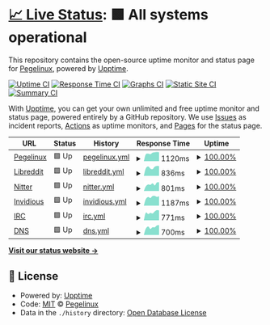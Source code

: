 # [📈 Live Status](https://pegelinuxtop.github.io/status): <!--live status--> **🟩 All systems operational**

This repository contains the open-source uptime monitor and status page for [Pegelinux](https://pegelinuxtop.github.io/status), powered by [Upptime](https://github.com/upptime/upptime).

[![Uptime CI](https://github.com/pegelinuxtop/status/workflows/Uptime%20CI/badge.svg)](https://github.com/pegelinuxtop/status/actions?query=workflow%3A%22Uptime+CI%22)
[![Response Time CI](https://github.com/pegelinuxtop/status/workflows/Response%20Time%20CI/badge.svg)](https://github.com/pegelinuxtop/status/actions?query=workflow%3A%22Response+Time+CI%22)
[![Graphs CI](https://github.com/pegelinuxtop/status/workflows/Graphs%20CI/badge.svg)](https://github.com/pegelinuxtop/status/actions?query=workflow%3A%22Graphs+CI%22)
[![Static Site CI](https://github.com/pegelinuxtop/status/workflows/Static%20Site%20CI/badge.svg)](https://github.com/pegelinuxtop/status/actions?query=workflow%3A%22Static+Site+CI%22)
[![Summary CI](https://github.com/pegelinuxtop/status/workflows/Summary%20CI/badge.svg)](https://github.com/pegelinuxtop/status/actions?query=workflow%3A%22Summary+CI%22)

With [Upptime](https://upptime.js.org), you can get your own unlimited and free uptime monitor and status page, powered entirely by a GitHub repository. We use [Issues](https://github.com/pegelinuxtop/status/issues) as incident reports, [Actions](https://github.com/pegelinuxtop/status/actions) as uptime monitors, and [Pages](https://pegelinuxtop.github.io/status) for the status page.

<!--start: status pages-->
<!-- This summary is generated by Upptime (https://github.com/upptime/upptime) -->
<!-- Do not edit this manually, your changes will be overwritten -->
<!-- prettier-ignore -->
| URL | Status | History | Response Time | Uptime |
| --- | ------ | ------- | ------------- | ------ |
| <img alt="" src="https://icons.duckduckgo.com/ip3/pegelinux.top.ico" height="13"> [Pegelinux](https://pegelinux.top/about) | 🟩 Up | [pegelinux.yml](https://github.com/PegelinuxTop/status/commits/HEAD/history/pegelinux.yml) | <details><summary><img alt="Response time graph" src="./graphs/pegelinux/response-time-week.png" height="20"> 1120ms</summary><br><a href="https://pegelinuxtop.github.io/status/history/pegelinux"><img alt="Response time 1231" src="https://img.shields.io/endpoint?url=https%3A%2F%2Fraw.githubusercontent.com%2FPegelinuxTop%2Fstatus%2FHEAD%2Fapi%2Fpegelinux%2Fresponse-time.json"></a><br><a href="https://pegelinuxtop.github.io/status/history/pegelinux"><img alt="24-hour response time 991" src="https://img.shields.io/endpoint?url=https%3A%2F%2Fraw.githubusercontent.com%2FPegelinuxTop%2Fstatus%2FHEAD%2Fapi%2Fpegelinux%2Fresponse-time-day.json"></a><br><a href="https://pegelinuxtop.github.io/status/history/pegelinux"><img alt="7-day response time 1120" src="https://img.shields.io/endpoint?url=https%3A%2F%2Fraw.githubusercontent.com%2FPegelinuxTop%2Fstatus%2FHEAD%2Fapi%2Fpegelinux%2Fresponse-time-week.json"></a><br><a href="https://pegelinuxtop.github.io/status/history/pegelinux"><img alt="30-day response time 1219" src="https://img.shields.io/endpoint?url=https%3A%2F%2Fraw.githubusercontent.com%2FPegelinuxTop%2Fstatus%2FHEAD%2Fapi%2Fpegelinux%2Fresponse-time-month.json"></a><br><a href="https://pegelinuxtop.github.io/status/history/pegelinux"><img alt="1-year response time 1231" src="https://img.shields.io/endpoint?url=https%3A%2F%2Fraw.githubusercontent.com%2FPegelinuxTop%2Fstatus%2FHEAD%2Fapi%2Fpegelinux%2Fresponse-time-year.json"></a></details> | <details><summary><a href="https://pegelinuxtop.github.io/status/history/pegelinux">100.00%</a></summary><a href="https://pegelinuxtop.github.io/status/history/pegelinux"><img alt="All-time uptime 99.92%" src="https://img.shields.io/endpoint?url=https%3A%2F%2Fraw.githubusercontent.com%2FPegelinuxTop%2Fstatus%2FHEAD%2Fapi%2Fpegelinux%2Fuptime.json"></a><br><a href="https://pegelinuxtop.github.io/status/history/pegelinux"><img alt="24-hour uptime 100.00%" src="https://img.shields.io/endpoint?url=https%3A%2F%2Fraw.githubusercontent.com%2FPegelinuxTop%2Fstatus%2FHEAD%2Fapi%2Fpegelinux%2Fuptime-day.json"></a><br><a href="https://pegelinuxtop.github.io/status/history/pegelinux"><img alt="7-day uptime 100.00%" src="https://img.shields.io/endpoint?url=https%3A%2F%2Fraw.githubusercontent.com%2FPegelinuxTop%2Fstatus%2FHEAD%2Fapi%2Fpegelinux%2Fuptime-week.json"></a><br><a href="https://pegelinuxtop.github.io/status/history/pegelinux"><img alt="30-day uptime 99.97%" src="https://img.shields.io/endpoint?url=https%3A%2F%2Fraw.githubusercontent.com%2FPegelinuxTop%2Fstatus%2FHEAD%2Fapi%2Fpegelinux%2Fuptime-month.json"></a><br><a href="https://pegelinuxtop.github.io/status/history/pegelinux"><img alt="1-year uptime 99.92%" src="https://img.shields.io/endpoint?url=https%3A%2F%2Fraw.githubusercontent.com%2FPegelinuxTop%2Fstatus%2FHEAD%2Fapi%2Fpegelinux%2Fuptime-year.json"></a></details>
| <img alt="" src="https://icons.duckduckgo.com/ip3/libre.pegelinux.top.ico" height="13"> [Libreddit](https://libre.pegelinux.top/info) | 🟩 Up | [libreddit.yml](https://github.com/PegelinuxTop/status/commits/HEAD/history/libreddit.yml) | <details><summary><img alt="Response time graph" src="./graphs/libreddit/response-time-week.png" height="20"> 836ms</summary><br><a href="https://pegelinuxtop.github.io/status/history/libreddit"><img alt="Response time 846" src="https://img.shields.io/endpoint?url=https%3A%2F%2Fraw.githubusercontent.com%2FPegelinuxTop%2Fstatus%2FHEAD%2Fapi%2Flibreddit%2Fresponse-time.json"></a><br><a href="https://pegelinuxtop.github.io/status/history/libreddit"><img alt="24-hour response time 760" src="https://img.shields.io/endpoint?url=https%3A%2F%2Fraw.githubusercontent.com%2FPegelinuxTop%2Fstatus%2FHEAD%2Fapi%2Flibreddit%2Fresponse-time-day.json"></a><br><a href="https://pegelinuxtop.github.io/status/history/libreddit"><img alt="7-day response time 836" src="https://img.shields.io/endpoint?url=https%3A%2F%2Fraw.githubusercontent.com%2FPegelinuxTop%2Fstatus%2FHEAD%2Fapi%2Flibreddit%2Fresponse-time-week.json"></a><br><a href="https://pegelinuxtop.github.io/status/history/libreddit"><img alt="30-day response time 840" src="https://img.shields.io/endpoint?url=https%3A%2F%2Fraw.githubusercontent.com%2FPegelinuxTop%2Fstatus%2FHEAD%2Fapi%2Flibreddit%2Fresponse-time-month.json"></a><br><a href="https://pegelinuxtop.github.io/status/history/libreddit"><img alt="1-year response time 846" src="https://img.shields.io/endpoint?url=https%3A%2F%2Fraw.githubusercontent.com%2FPegelinuxTop%2Fstatus%2FHEAD%2Fapi%2Flibreddit%2Fresponse-time-year.json"></a></details> | <details><summary><a href="https://pegelinuxtop.github.io/status/history/libreddit">100.00%</a></summary><a href="https://pegelinuxtop.github.io/status/history/libreddit"><img alt="All-time uptime 100.00%" src="https://img.shields.io/endpoint?url=https%3A%2F%2Fraw.githubusercontent.com%2FPegelinuxTop%2Fstatus%2FHEAD%2Fapi%2Flibreddit%2Fuptime.json"></a><br><a href="https://pegelinuxtop.github.io/status/history/libreddit"><img alt="24-hour uptime 100.00%" src="https://img.shields.io/endpoint?url=https%3A%2F%2Fraw.githubusercontent.com%2FPegelinuxTop%2Fstatus%2FHEAD%2Fapi%2Flibreddit%2Fuptime-day.json"></a><br><a href="https://pegelinuxtop.github.io/status/history/libreddit"><img alt="7-day uptime 100.00%" src="https://img.shields.io/endpoint?url=https%3A%2F%2Fraw.githubusercontent.com%2FPegelinuxTop%2Fstatus%2FHEAD%2Fapi%2Flibreddit%2Fuptime-week.json"></a><br><a href="https://pegelinuxtop.github.io/status/history/libreddit"><img alt="30-day uptime 100.00%" src="https://img.shields.io/endpoint?url=https%3A%2F%2Fraw.githubusercontent.com%2FPegelinuxTop%2Fstatus%2FHEAD%2Fapi%2Flibreddit%2Fuptime-month.json"></a><br><a href="https://pegelinuxtop.github.io/status/history/libreddit"><img alt="1-year uptime 100.00%" src="https://img.shields.io/endpoint?url=https%3A%2F%2Fraw.githubusercontent.com%2FPegelinuxTop%2Fstatus%2FHEAD%2Fapi%2Flibreddit%2Fuptime-year.json"></a></details>
| <img alt="" src="https://icons.duckduckgo.com/ip3/nitter.pegelinux.top.ico" height="13"> [Nitter](https://nitter.pegelinux.top) | 🟩 Up | [nitter.yml](https://github.com/PegelinuxTop/status/commits/HEAD/history/nitter.yml) | <details><summary><img alt="Response time graph" src="./graphs/nitter/response-time-week.png" height="20"> 801ms</summary><br><a href="https://pegelinuxtop.github.io/status/history/nitter"><img alt="Response time 835" src="https://img.shields.io/endpoint?url=https%3A%2F%2Fraw.githubusercontent.com%2FPegelinuxTop%2Fstatus%2FHEAD%2Fapi%2Fnitter%2Fresponse-time.json"></a><br><a href="https://pegelinuxtop.github.io/status/history/nitter"><img alt="24-hour response time 563" src="https://img.shields.io/endpoint?url=https%3A%2F%2Fraw.githubusercontent.com%2FPegelinuxTop%2Fstatus%2FHEAD%2Fapi%2Fnitter%2Fresponse-time-day.json"></a><br><a href="https://pegelinuxtop.github.io/status/history/nitter"><img alt="7-day response time 801" src="https://img.shields.io/endpoint?url=https%3A%2F%2Fraw.githubusercontent.com%2FPegelinuxTop%2Fstatus%2FHEAD%2Fapi%2Fnitter%2Fresponse-time-week.json"></a><br><a href="https://pegelinuxtop.github.io/status/history/nitter"><img alt="30-day response time 832" src="https://img.shields.io/endpoint?url=https%3A%2F%2Fraw.githubusercontent.com%2FPegelinuxTop%2Fstatus%2FHEAD%2Fapi%2Fnitter%2Fresponse-time-month.json"></a><br><a href="https://pegelinuxtop.github.io/status/history/nitter"><img alt="1-year response time 835" src="https://img.shields.io/endpoint?url=https%3A%2F%2Fraw.githubusercontent.com%2FPegelinuxTop%2Fstatus%2FHEAD%2Fapi%2Fnitter%2Fresponse-time-year.json"></a></details> | <details><summary><a href="https://pegelinuxtop.github.io/status/history/nitter">100.00%</a></summary><a href="https://pegelinuxtop.github.io/status/history/nitter"><img alt="All-time uptime 100.00%" src="https://img.shields.io/endpoint?url=https%3A%2F%2Fraw.githubusercontent.com%2FPegelinuxTop%2Fstatus%2FHEAD%2Fapi%2Fnitter%2Fuptime.json"></a><br><a href="https://pegelinuxtop.github.io/status/history/nitter"><img alt="24-hour uptime 100.00%" src="https://img.shields.io/endpoint?url=https%3A%2F%2Fraw.githubusercontent.com%2FPegelinuxTop%2Fstatus%2FHEAD%2Fapi%2Fnitter%2Fuptime-day.json"></a><br><a href="https://pegelinuxtop.github.io/status/history/nitter"><img alt="7-day uptime 100.00%" src="https://img.shields.io/endpoint?url=https%3A%2F%2Fraw.githubusercontent.com%2FPegelinuxTop%2Fstatus%2FHEAD%2Fapi%2Fnitter%2Fuptime-week.json"></a><br><a href="https://pegelinuxtop.github.io/status/history/nitter"><img alt="30-day uptime 100.00%" src="https://img.shields.io/endpoint?url=https%3A%2F%2Fraw.githubusercontent.com%2FPegelinuxTop%2Fstatus%2FHEAD%2Fapi%2Fnitter%2Fuptime-month.json"></a><br><a href="https://pegelinuxtop.github.io/status/history/nitter"><img alt="1-year uptime 100.00%" src="https://img.shields.io/endpoint?url=https%3A%2F%2Fraw.githubusercontent.com%2FPegelinuxTop%2Fstatus%2FHEAD%2Fapi%2Fnitter%2Fuptime-year.json"></a></details>
| <img alt="" src="https://icons.duckduckgo.com/ip3/youtube.pegelinux.top.ico" height="13"> [Invidious](https://youtube.pegelinux.top/preferences) | 🟩 Up | [invidious.yml](https://github.com/PegelinuxTop/status/commits/HEAD/history/invidious.yml) | <details><summary><img alt="Response time graph" src="./graphs/invidious/response-time-week.png" height="20"> 1187ms</summary><br><a href="https://pegelinuxtop.github.io/status/history/invidious"><img alt="Response time 1327" src="https://img.shields.io/endpoint?url=https%3A%2F%2Fraw.githubusercontent.com%2FPegelinuxTop%2Fstatus%2FHEAD%2Fapi%2Finvidious%2Fresponse-time.json"></a><br><a href="https://pegelinuxtop.github.io/status/history/invidious"><img alt="24-hour response time 937" src="https://img.shields.io/endpoint?url=https%3A%2F%2Fraw.githubusercontent.com%2FPegelinuxTop%2Fstatus%2FHEAD%2Fapi%2Finvidious%2Fresponse-time-day.json"></a><br><a href="https://pegelinuxtop.github.io/status/history/invidious"><img alt="7-day response time 1187" src="https://img.shields.io/endpoint?url=https%3A%2F%2Fraw.githubusercontent.com%2FPegelinuxTop%2Fstatus%2FHEAD%2Fapi%2Finvidious%2Fresponse-time-week.json"></a><br><a href="https://pegelinuxtop.github.io/status/history/invidious"><img alt="30-day response time 1336" src="https://img.shields.io/endpoint?url=https%3A%2F%2Fraw.githubusercontent.com%2FPegelinuxTop%2Fstatus%2FHEAD%2Fapi%2Finvidious%2Fresponse-time-month.json"></a><br><a href="https://pegelinuxtop.github.io/status/history/invidious"><img alt="1-year response time 1327" src="https://img.shields.io/endpoint?url=https%3A%2F%2Fraw.githubusercontent.com%2FPegelinuxTop%2Fstatus%2FHEAD%2Fapi%2Finvidious%2Fresponse-time-year.json"></a></details> | <details><summary><a href="https://pegelinuxtop.github.io/status/history/invidious">100.00%</a></summary><a href="https://pegelinuxtop.github.io/status/history/invidious"><img alt="All-time uptime 100.00%" src="https://img.shields.io/endpoint?url=https%3A%2F%2Fraw.githubusercontent.com%2FPegelinuxTop%2Fstatus%2FHEAD%2Fapi%2Finvidious%2Fuptime.json"></a><br><a href="https://pegelinuxtop.github.io/status/history/invidious"><img alt="24-hour uptime 100.00%" src="https://img.shields.io/endpoint?url=https%3A%2F%2Fraw.githubusercontent.com%2FPegelinuxTop%2Fstatus%2FHEAD%2Fapi%2Finvidious%2Fuptime-day.json"></a><br><a href="https://pegelinuxtop.github.io/status/history/invidious"><img alt="7-day uptime 100.00%" src="https://img.shields.io/endpoint?url=https%3A%2F%2Fraw.githubusercontent.com%2FPegelinuxTop%2Fstatus%2FHEAD%2Fapi%2Finvidious%2Fuptime-week.json"></a><br><a href="https://pegelinuxtop.github.io/status/history/invidious"><img alt="30-day uptime 100.00%" src="https://img.shields.io/endpoint?url=https%3A%2F%2Fraw.githubusercontent.com%2FPegelinuxTop%2Fstatus%2FHEAD%2Fapi%2Finvidious%2Fuptime-month.json"></a><br><a href="https://pegelinuxtop.github.io/status/history/invidious"><img alt="1-year uptime 100.00%" src="https://img.shields.io/endpoint?url=https%3A%2F%2Fraw.githubusercontent.com%2FPegelinuxTop%2Fstatus%2FHEAD%2Fapi%2Finvidious%2Fuptime-year.json"></a></details>
| <img alt="" src="https://icons.duckduckgo.com/ip3/irc.pegelinux.top.ico" height="13"> [IRC](https://irc.pegelinux.top) | 🟩 Up | [irc.yml](https://github.com/PegelinuxTop/status/commits/HEAD/history/irc.yml) | <details><summary><img alt="Response time graph" src="./graphs/irc/response-time-week.png" height="20"> 771ms</summary><br><a href="https://pegelinuxtop.github.io/status/history/irc"><img alt="Response time 832" src="https://img.shields.io/endpoint?url=https%3A%2F%2Fraw.githubusercontent.com%2FPegelinuxTop%2Fstatus%2FHEAD%2Fapi%2Firc%2Fresponse-time.json"></a><br><a href="https://pegelinuxtop.github.io/status/history/irc"><img alt="24-hour response time 577" src="https://img.shields.io/endpoint?url=https%3A%2F%2Fraw.githubusercontent.com%2FPegelinuxTop%2Fstatus%2FHEAD%2Fapi%2Firc%2Fresponse-time-day.json"></a><br><a href="https://pegelinuxtop.github.io/status/history/irc"><img alt="7-day response time 771" src="https://img.shields.io/endpoint?url=https%3A%2F%2Fraw.githubusercontent.com%2FPegelinuxTop%2Fstatus%2FHEAD%2Fapi%2Firc%2Fresponse-time-week.json"></a><br><a href="https://pegelinuxtop.github.io/status/history/irc"><img alt="30-day response time 798" src="https://img.shields.io/endpoint?url=https%3A%2F%2Fraw.githubusercontent.com%2FPegelinuxTop%2Fstatus%2FHEAD%2Fapi%2Firc%2Fresponse-time-month.json"></a><br><a href="https://pegelinuxtop.github.io/status/history/irc"><img alt="1-year response time 832" src="https://img.shields.io/endpoint?url=https%3A%2F%2Fraw.githubusercontent.com%2FPegelinuxTop%2Fstatus%2FHEAD%2Fapi%2Firc%2Fresponse-time-year.json"></a></details> | <details><summary><a href="https://pegelinuxtop.github.io/status/history/irc">100.00%</a></summary><a href="https://pegelinuxtop.github.io/status/history/irc"><img alt="All-time uptime 99.96%" src="https://img.shields.io/endpoint?url=https%3A%2F%2Fraw.githubusercontent.com%2FPegelinuxTop%2Fstatus%2FHEAD%2Fapi%2Firc%2Fuptime.json"></a><br><a href="https://pegelinuxtop.github.io/status/history/irc"><img alt="24-hour uptime 100.00%" src="https://img.shields.io/endpoint?url=https%3A%2F%2Fraw.githubusercontent.com%2FPegelinuxTop%2Fstatus%2FHEAD%2Fapi%2Firc%2Fuptime-day.json"></a><br><a href="https://pegelinuxtop.github.io/status/history/irc"><img alt="7-day uptime 100.00%" src="https://img.shields.io/endpoint?url=https%3A%2F%2Fraw.githubusercontent.com%2FPegelinuxTop%2Fstatus%2FHEAD%2Fapi%2Firc%2Fuptime-week.json"></a><br><a href="https://pegelinuxtop.github.io/status/history/irc"><img alt="30-day uptime 100.00%" src="https://img.shields.io/endpoint?url=https%3A%2F%2Fraw.githubusercontent.com%2FPegelinuxTop%2Fstatus%2FHEAD%2Fapi%2Firc%2Fuptime-month.json"></a><br><a href="https://pegelinuxtop.github.io/status/history/irc"><img alt="1-year uptime 99.96%" src="https://img.shields.io/endpoint?url=https%3A%2F%2Fraw.githubusercontent.com%2FPegelinuxTop%2Fstatus%2FHEAD%2Fapi%2Firc%2Fuptime-year.json"></a></details>
| <img alt="" src="https://icons.duckduckgo.com/ip3/doh.rezhajul.io.ico" height="13"> [DNS](https://doh.rezhajul.io) | 🟩 Up | [dns.yml](https://github.com/PegelinuxTop/status/commits/HEAD/history/dns.yml) | <details><summary><img alt="Response time graph" src="./graphs/dns/response-time-week.png" height="20"> 700ms</summary><br><a href="https://pegelinuxtop.github.io/status/history/dns"><img alt="Response time 740" src="https://img.shields.io/endpoint?url=https%3A%2F%2Fraw.githubusercontent.com%2FPegelinuxTop%2Fstatus%2FHEAD%2Fapi%2Fdns%2Fresponse-time.json"></a><br><a href="https://pegelinuxtop.github.io/status/history/dns"><img alt="24-hour response time 580" src="https://img.shields.io/endpoint?url=https%3A%2F%2Fraw.githubusercontent.com%2FPegelinuxTop%2Fstatus%2FHEAD%2Fapi%2Fdns%2Fresponse-time-day.json"></a><br><a href="https://pegelinuxtop.github.io/status/history/dns"><img alt="7-day response time 700" src="https://img.shields.io/endpoint?url=https%3A%2F%2Fraw.githubusercontent.com%2FPegelinuxTop%2Fstatus%2FHEAD%2Fapi%2Fdns%2Fresponse-time-week.json"></a><br><a href="https://pegelinuxtop.github.io/status/history/dns"><img alt="30-day response time 723" src="https://img.shields.io/endpoint?url=https%3A%2F%2Fraw.githubusercontent.com%2FPegelinuxTop%2Fstatus%2FHEAD%2Fapi%2Fdns%2Fresponse-time-month.json"></a><br><a href="https://pegelinuxtop.github.io/status/history/dns"><img alt="1-year response time 740" src="https://img.shields.io/endpoint?url=https%3A%2F%2Fraw.githubusercontent.com%2FPegelinuxTop%2Fstatus%2FHEAD%2Fapi%2Fdns%2Fresponse-time-year.json"></a></details> | <details><summary><a href="https://pegelinuxtop.github.io/status/history/dns">100.00%</a></summary><a href="https://pegelinuxtop.github.io/status/history/dns"><img alt="All-time uptime 100.00%" src="https://img.shields.io/endpoint?url=https%3A%2F%2Fraw.githubusercontent.com%2FPegelinuxTop%2Fstatus%2FHEAD%2Fapi%2Fdns%2Fuptime.json"></a><br><a href="https://pegelinuxtop.github.io/status/history/dns"><img alt="24-hour uptime 100.00%" src="https://img.shields.io/endpoint?url=https%3A%2F%2Fraw.githubusercontent.com%2FPegelinuxTop%2Fstatus%2FHEAD%2Fapi%2Fdns%2Fuptime-day.json"></a><br><a href="https://pegelinuxtop.github.io/status/history/dns"><img alt="7-day uptime 100.00%" src="https://img.shields.io/endpoint?url=https%3A%2F%2Fraw.githubusercontent.com%2FPegelinuxTop%2Fstatus%2FHEAD%2Fapi%2Fdns%2Fuptime-week.json"></a><br><a href="https://pegelinuxtop.github.io/status/history/dns"><img alt="30-day uptime 100.00%" src="https://img.shields.io/endpoint?url=https%3A%2F%2Fraw.githubusercontent.com%2FPegelinuxTop%2Fstatus%2FHEAD%2Fapi%2Fdns%2Fuptime-month.json"></a><br><a href="https://pegelinuxtop.github.io/status/history/dns"><img alt="1-year uptime 100.00%" src="https://img.shields.io/endpoint?url=https%3A%2F%2Fraw.githubusercontent.com%2FPegelinuxTop%2Fstatus%2FHEAD%2Fapi%2Fdns%2Fuptime-year.json"></a></details>

<!--end: status pages-->

[**Visit our status website →**](https://pegelinuxtop.github.io/status)

## 📄 License

- Powered by: [Upptime](https://github.com/upptime/upptime)
- Code: [MIT](./LICENSE) © [Pegelinux](https://pegelinuxtop.github.io/status)
- Data in the `./history` directory: [Open Database License](https://opendatacommons.org/licenses/odbl/1-0/)
